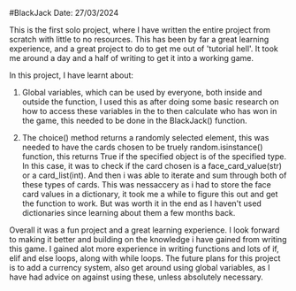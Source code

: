 #BlackJack
Date: 27/03/2024

This is the first solo project, where I have written the entire project from scratch with little to no resources. 
This has been by far a great learning experience, and a great project to do to get me out of 'tutorial hell'. 
It took me around a day and a half of writing to get it into a working game.

In this project, I have learnt about:

1. Global variables, which can be used by everyone, both inside and outside the function,
I used this as after doing some basic research on how to access these variables in the to
then calculate who has won in the game, this needed to be done in the BlackJack() function.

2. The choice() method returns a randomly selected element, this was needed to have the cards chosen
to be truely random.isinstance() function, this returns True if the specified object is of the specified type.
In this case, it was to check if the card chosen is a face_card_value(str) or a card_list(int). And then i was
able to iterate and sum through both of these types of cards. This was nessaccery as i had to store the face
card values in a dictionary, it took me a while to figure this out and get the function to work. But was worth
it in the end as I haven't used dictionaries since learning about them a few months back.

Overall it was a fun project and a great learning experience. I look forward to making it better and building on 
the knowledge i have gained from writing this game. I gained alot more experience in writing functions and lots 
of if, elif and else loops, along with while loops. The future plans for this project is to add a currency system, 
also get around using global variables, as I have had advice on against using these, unless absolutely necessary.
